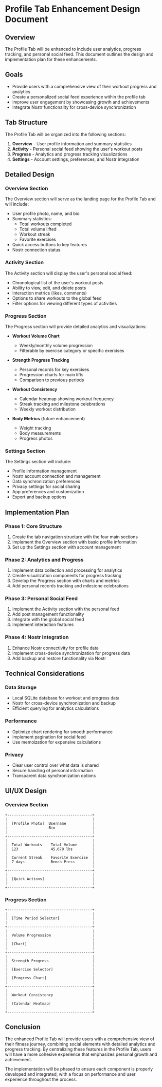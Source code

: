 # Profile Tab Enhancement Design Document

## Overview

The Profile Tab will be enhanced to include user analytics, progress tracking, and personal social feed. This document outlines the design and implementation plan for these enhancements.

## Goals

- Provide users with a comprehensive view of their workout progress and analytics
- Create a personalized social feed experience within the profile tab
- Improve user engagement by showcasing growth and achievements
- Integrate Nostr functionality for cross-device synchronization

## Tab Structure

The Profile Tab will be organized into the following sections:

1. **Overview** - User profile information and summary statistics
2. **Activity** - Personal social feed showing the user's workout posts
3. **Progress** - Analytics and progress tracking visualizations
4. **Settings** - Account settings, preferences, and Nostr integration

## Detailed Design

### Overview Section

The Overview section will serve as the landing page for the Profile Tab and will include:

- User profile photo, name, and bio
- Summary statistics:
  - Total workouts completed
  - Total volume lifted
  - Workout streak
  - Favorite exercises
- Quick access buttons to key features
- Nostr connection status

### Activity Section

The Activity section will display the user's personal social feed:

- Chronological list of the user's workout posts
- Ability to view, edit, and delete posts
- Interaction metrics (likes, comments)
- Options to share workouts to the global feed
- Filter options for viewing different types of activities

### Progress Section

The Progress section will provide detailed analytics and visualizations:

- **Workout Volume Chart**
  - Weekly/monthly volume progression
  - Filterable by exercise category or specific exercises
  
- **Strength Progress Tracking**
  - Personal records for key exercises
  - Progression charts for main lifts
  - Comparison to previous periods
  
- **Workout Consistency**
  - Calendar heatmap showing workout frequency
  - Streak tracking and milestone celebrations
  - Weekly workout distribution

- **Body Metrics** (future enhancement)
  - Weight tracking
  - Body measurements
  - Progress photos

### Settings Section

The Settings section will include:

- Profile information management
- Nostr account connection and management
- Data synchronization preferences
- Privacy settings for social sharing
- App preferences and customization
- Export and backup options

## Implementation Plan

### Phase 1: Core Structure

1. Create the tab navigation structure with the four main sections
2. Implement the Overview section with basic profile information
3. Set up the Settings section with account management

### Phase 2: Analytics and Progress

1. Implement data collection and processing for analytics
2. Create visualization components for progress tracking
3. Develop the Progress section with charts and metrics
4. Add personal records tracking and milestone celebrations

### Phase 3: Personal Social Feed

1. Implement the Activity section with the personal feed
2. Add post management functionality
3. Integrate with the global social feed
4. Implement interaction features

### Phase 4: Nostr Integration

1. Enhance Nostr connectivity for profile data
2. Implement cross-device synchronization for progress data
3. Add backup and restore functionality via Nostr

## Technical Considerations

### Data Storage

- Local SQLite database for workout and progress data
- Nostr for cross-device synchronization and backup
- Efficient querying for analytics calculations

### Performance

- Optimize chart rendering for smooth performance
- Implement pagination for social feed
- Use memoization for expensive calculations

### Privacy

- Clear user control over what data is shared
- Secure handling of personal information
- Transparent data synchronization options

## UI/UX Design

### Overview Section

```
+---------------------------------------+
|                                       |
|  [Profile Photo]  Username            |
|                   Bio                 |
|                                       |
+---------------------------------------+
|                                       |
|  Total Workouts    Total Volume       |
|  123               45,678 lbs         |
|                                       |
|  Current Streak    Favorite Exercise  |
|  7 days            Bench Press        |
|                                       |
+---------------------------------------+
|                                       |
|  [Quick Actions]                      |
|                                       |
+---------------------------------------+
```

### Progress Section

```
+---------------------------------------+
|                                       |
|  [Time Period Selector]               |
|                                       |
+---------------------------------------+
|                                       |
|  Volume Progression                   |
|                                       |
|  [Chart]                              |
|                                       |
+---------------------------------------+
|                                       |
|  Strength Progress                    |
|                                       |
|  [Exercise Selector]                  |
|                                       |
|  [Progress Chart]                     |
|                                       |
+---------------------------------------+
|                                       |
|  Workout Consistency                  |
|                                       |
|  [Calendar Heatmap]                   |
|                                       |
+---------------------------------------+
```

## Conclusion

The enhanced Profile Tab will provide users with a comprehensive view of their fitness journey, combining social elements with detailed analytics and progress tracking. By centralizing these features in the Profile Tab, users will have a more cohesive experience that emphasizes personal growth and achievement.

The implementation will be phased to ensure each component is properly developed and integrated, with a focus on performance and user experience throughout the process.
